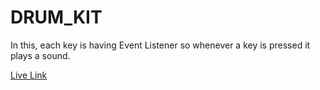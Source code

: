 # DRUM_KIT

In this, each key is having Event Listener so whenever a key is pressed it plays a sound.

[Live Link](https://hiteshadhikari.github.io/DRUM_KIT/)
